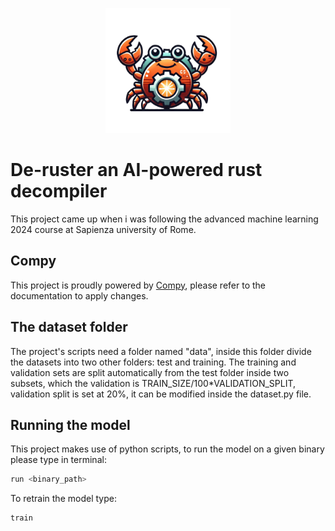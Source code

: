 <p align="center">
    <img src="logo.png" width="200">
</p>

# De-ruster an AI-powered rust decompiler

This project came up when i was following the advanced machine learning 2024 course at Sapienza university of Rome.

## Compy
This project is proudly powered by [Compy](https://github.com/Etto48/compy), please refer to the documentation to apply changes.

## The dataset folder
The project's scripts need a folder named "data", inside this folder divide the datasets into two other folders: test and training.
The training and validation sets are split automatically from the test folder inside two subsets, which the validation is TRAIN_SIZE/100*VALIDATION_SPLIT, validation split is set at 20%, it can be modified inside the dataset.py file.

## Running the model
This project makes use of python scripts, to run the model on a given binary please type in terminal:
```sh
run <binary_path>
```
To retrain the model type:
```sh
train
```